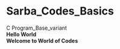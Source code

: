 # Sarba_Codes_Basics
C Program_Base_variant
<BR>
<B>Hello World</B>
<BR> 
<B> Welcome to World of Codes</B>
